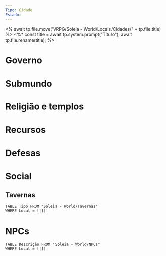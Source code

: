 ```yaml
---
Tipo: Cidade
Estado:
---
```

<% await tp.file.move("/RPG/Soleia - World/Locais/Cidades/" + tp.file.title) %>
<%*
const title = await tp.system.prompt("Título");
await tp.file.rename(title);
%>


# Governo


# Submundo


# Religião e templos


# Recursos


# Defesas


# Social
## Tavernas
```dataview
TABLE Tipo FROM "Soleia - World/Tavernas"
WHERE Local = [[]]
```

# NPCs
```dataview
TABLE Descrição FROM "Soleia - World/NPCs"
WHERE Local = [[]]
```

